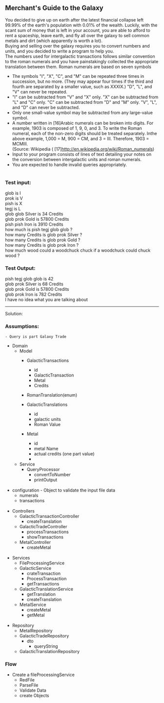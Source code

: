 ## Merchant's Guide to the Galaxy

You decided to give up on earth after the latest financial collapse left 99.99% of the earth's population with
0.01% of the wealth. Luckily, with the scant sum of money that is left in your account, you are able to afford
to rent a spaceship, leave earth, and fly all over the galaxy to sell common metals and dirt (which
apparently is worth a lot).<br>
Buying and selling over the galaxy requires you to convert numbers and units, and you decided to write a
program to help you.<br>
The numbers used for intergalactic transactions follows similar convention to the roman numerals and you
have painstakingly collected the appropriate translation between them.
Roman numerals are based on seven symbols<br>

- The symbols "I", "X", "C", and "M" can be repeated three times in succession, but no more. (They
  may appear four times if the third and fourth are separated by a smaller value, such as XXXIX.)
  "D", "L", and "V" can never be repeated.<br>
- "I" can be subtracted from "V" and "X" only. "X" can be subtracted from "L" and "C" only. "C" can
  be subtracted from "D" and "M" only. "V", "L", and "D" can never be subtracted.<br>
- Only one small-value symbol may be subtracted from any large-value symbol.<br>
- A number written in [16]Arabic numerals can be broken into digits. For example, 1903 is
  composed of 1, 9, 0, and 3. To write the Roman numeral, each of the non-zero digits should be
  treated separately. Inthe above example, 1,000 = M, 900 = CM, and 3 = III. Therefore, 1903 =
  MCMIII.<br>
  (Source: Wikipedia ( [17]http://en.wikipedia.org/wiki/Roman_numerals)
- Input to your program consists of lines of text detailing your notes on the conversion between intergalactic
  units and roman numerals.<br>
- You are expected to handle invalid queries appropriately.<br><br>

### Test input:

glob is I <br>
prok is V<br>
pish is X<br>
tegj is L<br>
glob glob Silver is 34 Credits<br>
glob prok Gold is 57800 Credits<br>
pish pish Iron is 3910 Credits<br>
how much is pish tegj glob glob ?<br>
how many Credits is glob prok Silver ?<br>
how many Credits is glob prok Gold ?<br>
how many Credits is glob prok Iron ?<br>
how much wood could a woodchuck chuck if a woodchuck could chuck wood ?<br>

### Test Output:

pish tegj glob glob is 42<br>
glob prok Silver is 68 Credits<br>
glob prok Gold is 57800 Credits<br>
glob prok Iron is 782 Credits<br>
I have no idea what you are talking about<br>

------------------------------------------------------------------------
Solution:

### Assumptions:
    - Query is part Galaxy Trade 
    



- Domain
    - Model
        - GalacticTransactions
          - id
          - GalacticTransaction
          - Metal
          - Credits
          
        - RomanTranslation(enum)
      
        - GalacticTranslations
          - id
          - galactic units
          - Roman Value
        - Metal
          - id
          - metal Name
          - actual credits (one part value)
          - 
    - Service
        - QueryProcessor
          - convertToNumber
          - printOutput
            <br>
            <br>
- configuration - Object to validate the input file data
    - numerals
    - transactions
      <br>
      <br>
- Controllers
    - GalacticTransactionController
        - createTranslation
    - GalacticTradeController
        - processTransactions
        - showTransactions
    - MetalController
      - createMetal
            <br>
            <br>
- Services
    - FileProcessingService
    - GalacticService
      - crateTransaction
      - ProcessTransaction
      - getTransactions
    - GalacticTranslationService
      - getTranslation
      - createTranslation
    - MetalService
      - createMetal
      - getMetal
        <br>
        <br>
- Repository
    - MetalRepository
    - GalacticTradeRepository
      - dto
        - queryString
    - GalacticTranslationRepository

### Flow

- Create a fileProcessingService
    - RedFile
    - ParseFile
    - Validate Data
    - create Objects
